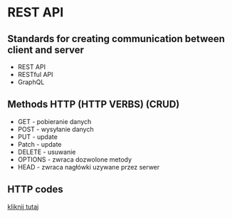 # REST API


## Standards for creating communication between client and server
- REST API
- RESTful API
- GraphQL


## Methods HTTP (HTTP VERBS) (CRUD)
- GET - pobieranie danych
- POST - wysyłanie danych
- PUT - update
- Patch - update
- DELETE - usuwanie
- OPTIONS - zwraca dozwolone metody
- HEAD - zwraca nagłówki uzywane przez serwer


## HTTP codes
[kliknij tutaj](https://pl.wikipedia.org/wiki/Kod_odpowiedzi_HTTP)
